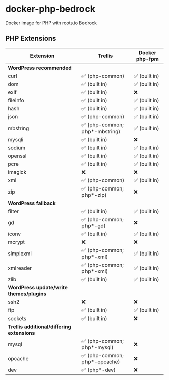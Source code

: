 # docker-php-bedrock
Docker image for PHP with roots.io Bedrock

## PHP Extensions

| Extension                               | Trellis                       | Docker php-fpm |
|-----------------------------------------|-------------------------------|----------------|
| **WordPress recommended**                   |                               |                |
| curl                                    | ✅ (php-common)                | ✅ (built in)   |
| dom                                     | ✅ (built in)                  | ✅ (built in)   |
| exif                                    | ✅ (built in)                  | ❌              |
| fileinfo                                | ✅ (built in)                  | ✅ (built in)   |
| hash                                    | ✅ (built in)                  | ✅ (built in)   |
| json                                    | ✅ (php-common)                | ✅ (built in)   |
| mbstring                                | ✅ (php-common; php*-mbstring) | ✅ (built in)   |
| mysqli                                  | ✅ (built in)                  | ❌              |
| sodium                                  | ✅ (built in)                  | ✅ (built in)   |
| openssl                                 | ✅ (built in)                  | ✅ (built in)   |
| pcre                                    | ✅ (built in)                  | ✅ (built in)   |
| imagick                                 | ❌                             | ❌              |
| xml                                     | ✅ (php-common)                | ✅ (built in)   |
| zip                                     | ✅ (php-common; php*-zip)      | ❌              |
| **WordPress fallback**                      |                               |                |
| filter                                  | ✅ (built in)                  | ✅ (built in)   |
| gd                                      | ✅ (php-common; php*-gd)       | ❌              |
| iconv                                   | ✅ (built in)                  | ✅ (built in)   |
| mcrypt                                  | ❌                             | ❌              |
| simplexml                               | ✅ (php-common; php*-xml)      | ✅ (built in)   |
| xmlreader                               | ✅ (php-common; php*-xml)      | ✅ (built in)   |
| zlib                                    | ✅ (built in)                  | ✅ (built in)   |
| **WordPress update/write themes/plugins**   |                               |                |
| ssh2                                    | ❌                             | ❌              |
| ftp                                     | ✅ (built in)                  | ✅ (built in)   |
| sockets                                 | ✅ (built in)                  | ❌              |
| **Trellis additional/differing extensions** |                               |                |
| mysql                                   | ✅ (php-common; php*-mysql)    | ❌              |
| opcache                                 | ✅ (php-common; php*-opcache)  | ❌              |
| dev                                     | ✅ (php*-dev)                   | ❌              |
